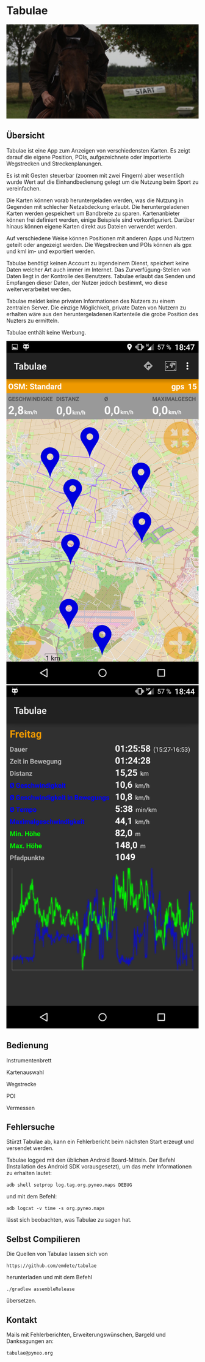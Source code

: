 Tabulae
=======

![screenshots](https://raw.githubusercontent.com/emdete/Tabulae/master/function.jpg)

Übersicht
---------

Tabulae ist eine App zum Anzeigen von verschiedensten Karten. Es zeigt
darauf die eigene Position, POIs, aufgezeichnete oder importierte
Wegstrecken und Streckenplanungen.

Es ist mit Gesten steuerbar (zoomen mit zwei Fingern) aber wesentlich wurde
Wert auf die Einhandbedienung gelegt um die Nutzung beim Sport zu vereinfachen.

Die Karten können vorab heruntergeladen werden, was die Nutzung in
Gegenden mit schlecher Netzabdeckung erlaubt. Die heruntergeladenen
Karten werden gespeichert um Bandbreite zu sparen. Kartenanbieter können
frei definiert werden, einige Beispiele sind vorkonfiguriert. Darüber
hinaus können eigene Karten direkt aus Dateien verwendet werden.

Auf verschiedene Weise können Positionen mit anderen Apps und Nutzern geteilt
oder angezeigt werden. Die Wegstrecken und POIs können als gpx und kml im- und
exportiert werden.

Tabulae benötigt keinen Account zu irgendeinem Dienst, speichert keine
Daten welcher Art auch immer im Internet. Das Zurverfügung-Stellen von
Daten liegt in der Kontrolle des Benutzers. Tabulae erlaubt das Senden
und Empfangen dieser Daten, der Nutzer jedoch bestimmt, wo diese
weiterverarbeitet werden.

Tabulae meldet keine privaten Informationen des Nutzers zu einem
zentralen Server. Die einzige Möglichkeit, private Daten von Nutzern zu
erhalten wäre aus den heruntergeladenen Kartenteile die grobe Position
des Nuzters zu ermitteln.

Tabulae enthält keine Werbung.

![screenshots](https://raw.githubusercontent.com/emdete/Tabulae/master/screenshot.png)
![screenshots](https://raw.githubusercontent.com/emdete/Tabulae/master/screenshot-statistic.png)

Bedienung
---------

Instrumentenbrett

Kartenauswahl

Wegstrecke

POI

Vermessen

Fehlersuche
-----------

Stürzt Tabulae ab, kann ein Fehlerbericht beim nächsten Start erzeugt
und versendet werden.

Tabulae logged mit den üblichen Android Board-Mitteln. Der Befehl
(Installation des Android SDK vorausgesetzt), um das mehr Informationen
zu erhalten lautet:

	adb shell setprop log.tag.org.pyneo.maps DEBUG

und mit dem Befehl:

	adb logcat -v time -s org.pyneo.maps

lässt sich beobachten, was Tabulae zu sagen hat.

Selbst Compilieren
------------------

Die Quellen von Tabulae lassen sich von

	https://github.com/emdete/tabulae

herunterladen und mit dem Befehl

	./gradlew assembleRelease

übersetzen.

Kontakt
-------

Mails mit Fehlerberichten, Erweiterungswünschen, Bargeld und
Danksagungen an:

	tabulae@pyneo.org

